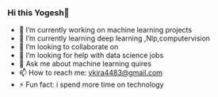 ### Hi this Yogesh👋



- 🔭 I’m currently working on machine learning projects
- 🌱 I’m currently learning deep learning ,Nlp,computervision
- 👯 I’m looking to collaborate on 
- 🤔 I’m looking for help with data science jobs
- 💬 Ask me about machine learning quires
- 📫 How to reach me: vkira4483@gmail.com
- ⚡ Fun fact: i spend more time on technology 

